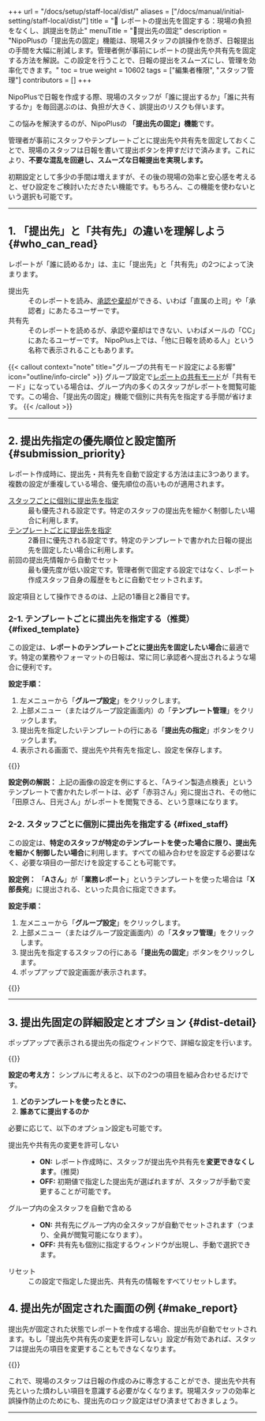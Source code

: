 +++
url = "/docs/setup/staff-local/dist/"
aliases = ["/docs/manual/initial-setting/staff-local/dist/"]
title = "🔐 レポートの提出先を固定する：現場の負担をなくし、誤提出を防止"
menuTitle = "🔐提出先の固定"
description = "NipoPlusの「提出先の固定」機能は、現場スタッフの誤操作を防ぎ、日報提出の手間を大幅に削減します。管理者側が事前にレポートの提出先や共有先を固定する方法を解説。この設定を行うことで、日報の提出をスムーズにし、管理を効率化できます。"
toc = true
weight = 10602
tags = ["編集者権限", "スタッフ管理"]
contributors = []
+++

NipoPlusで日報を作成する際、現場のスタッフが「誰に提出するか」「誰に共有するか」を毎回選ぶのは、負担が大きく、誤提出のリスクも伴います。

この悩みを解決するのが、NipoPlusの **「提出先の固定」機能**です。

管理者が事前にスタッフやテンプレートごとに提出先や共有先を固定しておくことで、現場のスタッフは日報を書いて提出ボタンを押すだけで済みます。これにより、**不要な混乱を回避し、スムーズな日報提出を実現します。**

初期設定として多少の手間は増えますが、その後の現場の効率と安心感を考えると、ぜひ設定をご検討いただきたい機能です。もちろん、この機能を使わないという選択も可能です。

---

## 1. 「提出先」と「共有先」の違いを理解しよう {#who_can_read}

レポートが「誰に読めるか」は、主に「提出先」と「共有先」の2つによって決まります。

<dl class="basic">
<dt>提出先</dt>
<dd>
    そのレポートを読み、<a href="/docs/manual/read-report/state/#agree">承認や棄却</a>ができる、いわば「直属の上司」や「承認者」にあたるユーザーです。
</dd>
<dt>共有先</dt>
<dd>
    そのレポートを読めるが、承認や棄却はできない、いわばメールの「CC」にあたるユーザーです。
    NipoPlus上では、「他に日報を読める人」という名称で表示されることもあります。
</dd>
</dl>

{{< callout context="note" title="グループの共有モード設定による影響" icon="outline/info-circle" >}}
グループ設定で[レポートの共有モード](/docs/setup/setting-group/#reportShare)が「共有モード」になっている場合は、グループ内の多くのスタッフがレポートを閲覧可能です。この場合、「提出先の固定」機能で個別に共有先を指定する手間が省けます。
{{< /callout >}}

---

## 2. 提出先指定の優先順位と設定箇所 {#submission_priority}

レポート作成時に、提出先・共有先を自動で設定する方法は主に3つあります。複数の設定が重複している場合、優先順位の高いものが適用されます。

<dl class="basic">
<dt><a href="#fixed_staff">スタッフごとに個別に提出先を指定</a></dt>
<dd>最も優先される設定です。特定のスタッフの提出先を細かく制御したい場合に利用します。</dd>
<dt><a href="#fixed_template">テンプレートごとに提出先を指定</a></dt>
<dd>2番目に優先される設定です。特定のテンプレートで書かれた日報の提出先を固定したい場合に利用します。</dd>
<dt>前回の提出先情報から自動でセット</dt>
<dd>最も優先度が低い設定です。管理者側で固定する設定ではなく、レポート作成スタッフ自身の履歴をもとに自動でセットされます。</dd>
</dl>

設定項目として操作できるのは、上記の1番目と2番目です。

### 2-1. テンプレートごとに提出先を指定する（推奨） {#fixed_template}

この設定は、**レポートのテンプレートごとに提出先を固定したい場合**に最適です。特定の業務やフォーマットの日報は、常に同じ承認者へ提出されるような場合に便利です。

**設定手順：**

1.  左メニューから「**グループ設定**」をクリックします。
2.  上部メニュー（またはグループ設定画面内）の「**テンプレート管理**」をクリックします。
3.  提出先を指定したいテンプレートの行にある「**提出先の指定**」ボタンをクリックします。
4.  表示される画面で、提出先や共有先を指定し、設定を保存します。

{{<iTablet filename="img/template-dist-lock" msg="テンプレートごとに提出先を固定します。例えば「Aライン点検表」は必ず「赤羽さん」に提出、といった設定が可能です。" alice="shield">}}

**設定例の解説：**
上記の画像の設定を例にすると、「Aライン製造点検表」というテンプレートで書かれたレポートは、必ず「赤羽さん」宛に提出され、その他に「田原さん、日光さん」がレポートを閲覧できる、という意味になります。

### 2-2. スタッフごとに個別に提出先を指定する {#fixed_staff}

この設定は、**特定のスタッフが特定のテンプレートを使った場合に限り、提出先を細かく制御したい場合**に利用します。すべての組み合わせを設定する必要はなく、必要な項目の一部だけを設定することも可能です。

**設定例：**
「**Aさん**」が「**業務レポート**」というテンプレートを使った場合は「**X部長宛**」に提出される、といった具合に指定できます。

**設定手順：**

1.  左メニューから「**グループ設定**」をクリックします。
2.  上部メニュー（またはグループ設定画面内）の「**スタッフ管理**」をクリックします。
3.  提出先を指定するスタッフの行にある「**提出先の固定**」ボタンをクリックします。
4.  ポップアップで設定画面が表示されます。

{{<icatch filename="img/dist-setting2" msg="レポート提出先を固定すれば、間違えて他の人に提出してしまうミスをゼロにできます！" alice="shield">}}

---

## 3. 提出先固定の詳細設定とオプション {#dist-detail}

ポップアップで表示される提出先の指定ウィンドウで、詳細な設定を行います。

{{<icatch filename="img/dist-detail2" msg="【誰が】【どのテンプレートを使ったとき】【誰に出すのか】を細かく設定できます。" alice="shield">}}

**設定の考え方：**
シンプルに考えると、以下の2つの項目を組み合わせるだけです。

1.  **どのテンプレートを使ったときに、**
2.  **誰あてに提出するのか**

必要に応じて、以下のオプション設定も可能です。

<dl class="basic">
<dt>提出先や共有先の変更を許可しない</dt>
<dd>
    <ul>
        <li><strong>ON:</strong> レポート作成時に、スタッフが提出先や共有先を<strong>変更できなくします</strong>。(推奨)</li>
        <li><strong>OFF:</strong> 初期値で指定した提出先が選ばれますが、スタッフが手動で変更することが可能です。</li>
    </ul>
</dd>
<dt>グループ内の全スタッフを自動で含める</dt>
<dd>
    <ul>
        <li><strong>ON:</strong> 共有先にグループ内の全スタッフが自動でセットされます（つまり、全員が閲覧可能になります）。</li>
        <li><strong>OFF:</strong> 共有先も個別に指定するウィンドウが出現し、手動で選択できます。</li>
    </ul>
</dd>
<dt>リセット</dt>
<dd>
    この設定で指定した提出先、共有先の情報をすべてリセットします。
</dd>
</dl>

## 4. 提出先が固定された画面の例 {#make_report}

提出先が固定された状態でレポートを作成する場合、提出先が自動でセットされます。もし「提出先や共有先の変更を許可しない」設定が有効であれば、スタッフは提出先の項目を変更することもできなくなります。

{{<icatch filename="img/dist-locked" msg="提出先が正しく固定化されていることがわかりますね。これで現場のスタッフは迷わず提出できます。" alice="ok">}}

これで、現場のスタッフは日報の作成のみに専念することができ、提出先や共有先といった煩わしい項目を意識する必要がなくなります。現場スタッフの効率と誤操作防止のためにも、提出先のロック設定はぜひ済ませておきましょう。

---
